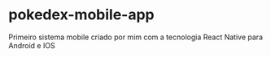 # pokedex-mobile-app
Primeiro sistema mobile criado por mim com a tecnologia React Native para Android e IOS
